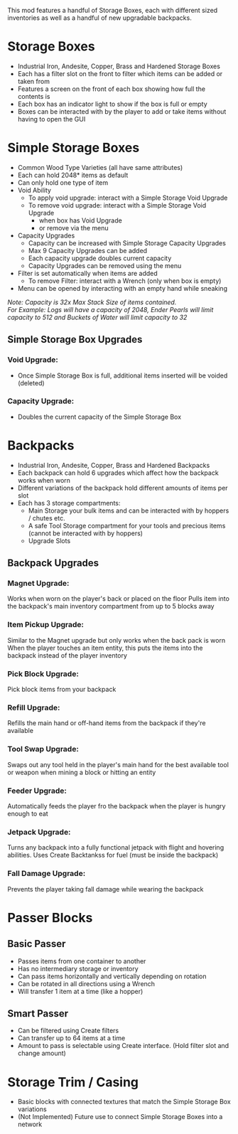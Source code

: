This mod features a handful of Storage Boxes, each with different sized inventories as well as a handful of new upgradable backpacks.

# Storage Boxes
- Industrial Iron, Andesite, Copper, Brass and Hardened Storage Boxes
- Each has a filter slot on the front to filter which items can be added or taken from
- Features a screen on the front of each box showing how full the contents is
- Each box has an indicator light to show if the box is full or empty
- Boxes can be interacted with by the player to add or take items without having to open the GUI

# Simple Storage Boxes
- Common Wood Type Varieties (all have same attributes)
- Each can hold 2048* items as default
- Can only hold one type of item
- Void Ability
  - To apply void upgrade: interact with a Simple Storage Void Upgrade
  - To remove void upgrade: interact with a Simple Storage Void Upgrade
    - when box has Void Upgrade
    - or remove via the menu
- Capacity Upgrades
  - Capacity can be increased with Simple Storage Capacity Upgrades
  - Max 9 Capacity Upgrades can be added
  - Each capacity upgrade doubles current capacity
  - Capacity Upgrades can be removed using the menu
- Filter is set automatically when items are added
  - To remove Filter: interact with a Wrench (only when box is empty)
- Menu can be opened by interacting with an empty hand while sneaking

*Note: Capacity is 32x Max Stack Size of items contained.*  
*For Example: Logs will have a capacity of 2048, Ender Pearls will limit capacity to 512 and Buckets of Water will limit capacity to 32*

## Simple Storage Box Upgrades
### Void Upgrade:
- Once Simple Storage Box is full, additional items inserted will be voided (deleted)
### Capacity Upgrade:
- Doubles the current capacity of the Simple Storage Box

# Backpacks
- Industrial Iron, Andesite, Copper, Brass and Hardened Backpacks
- Each backpack can hold 6 upgrades which affect how the backpack works when worn
- Different variations of the backpack hold different amounts of items per slot
- Each has 3 storage compartments:
  - Main Storage your bulk items and can be interacted with by hoppers / chutes etc.
  - A safe Tool Storage compartment for your tools and precious items (cannot be interacted with by hoppers)
  - Upgrade Slots

## Backpack Upgrades
### Magnet Upgrade:
Works when worn on the player's back or placed on the floor
Pulls item into the backpack's main inventory compartment from up to 5 blocks away

### Item Pickup Upgrade:
Similar to the Magnet upgrade but only works when the back pack is worn
When the player touches an item entity, this puts the items into the backpack instead of the player inventory

### Pick Block Upgrade:
Pick block items from your backpack

### Refill Upgrade:
Refills the main hand or off-hand items from the backpack if they're available

### Tool Swap Upgrade:
Swaps out any tool held in the player's main hand for the best available tool or weapon when mining a block or hitting an entity

### Feeder Upgrade:
Automatically feeds the player fro the backpack when the player is hungry enough to eat

### Jetpack Upgrade:
Turns any backpack into a fully functional jetpack with flight and hovering abilities.
Uses Create Backtankss for fuel (must be inside the backpack)

### Fall Damage Upgrade:
Prevents the player taking fall damage while wearing the backpack

# Passer Blocks
## Basic Passer
- Passes items from one container to another
- Has no intermediary storage or inventory
- Can pass items horizontally and vertically depending on rotation
- Can be rotated in all directions using a Wrench
- Will transfer 1 item at a time (like a hopper)
## Smart Passer
- Can be filtered using Create filters
- Can transfer up to 64 items at a time
- Amount to pass is selectable using Create interface. (Hold filter slot and change amount)

# Storage Trim / Casing
- Basic blocks with connected textures that match the Simple Storage Box variations
- (Not Implemented) Future use to connect Simple Storage Boxes into a network